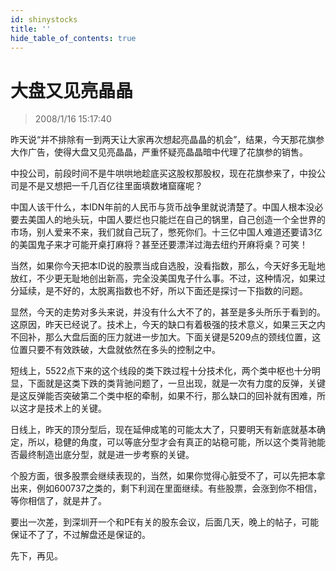 ```yaml
---
id: shinystocks 
title: ''
hide_table_of_contents: true
---
```


# 大盘又见亮晶晶

> 2008/1/16 15:17:40

<div style={{color: '#009900', fontWeight: '500', fontSize: '18px'}}>

昨天说“并不排除有一到两天让大家再次想起亮晶晶的机会”，结果，今天那花旗参大作广告，使得大盘又见亮晶晶，严重怀疑亮晶晶暗中代理了花旗参的销售。
 
中投公司，前段时间不是牛哄哄地趁底买这股权那股权，现在花旗参来了，中投公司是不是又想把一千几百亿往里面填数堵窟窿呢？
 
中国人该干什么，本IDN年前的人民币与货币战争里就说清楚了。中国人根本没必要去美国人的地头玩，中国人要烂也只能烂在自己的锅里，自己创造一个全世界的市场，别人爱来不来，我们就自己玩了，憋死你们。十三亿中国人难道还要请3亿的美国鬼子来才可能开桌打麻将？甚至还要漂洋过海去纽约开麻将桌？可笑！
 
当然，如果你今天把本ID说的股票当成自选股，没看指数，那么，今天好多无耻地放红，不少更无耻地创出新高，完全没美国鬼子什么事。不过，这种情况，如果过分延续，是不好的，太脱离指数也不好，所以下面还是探讨一下指数的问题。
 
显然，今天的走势对多头来说，并没有什么大不了的，甚至是多头所乐于看到的。这原因，昨天已经说了。技术上，今天的缺口有着极强的技术意义，如果三天之内不回补，那么大盘后面的压力就进一步加大。下面关键是5209点的颈线位置，这位置只要不有效跌破，大盘就依然在多头的控制之中。
 
短线上，5522点下来的这个线段的类下跌过程十分技术化，两个类中枢也十分明显，下面就是这类下跌的类背驰问题了，一旦出现，就是一次有力度的反弹，关键是这反弹能否突破第二个类中枢的牵制，如果不行，那么缺口的回补就有困难，所以这才是技术上的关键。
 
日线上，昨天的顶分型后，现在延伸成笔的可能太大了，只要明天有新底就基本确定，所以，稳健的角度，可以等底分型才会有真正的站稳可能，所以这个类背驰能否最终制造出底分型，就是进一步考察的关键。
 
个股方面，很多股票会继续表现的，当然，如果你觉得心脏受不了，可以先把本拿出来，例如600737之类的，剩下利润在里面继续。有些股票，会涨到你不相信，等你相信了，就是井了。
 
要出一次差，到深圳开一个和PE有关的股东会议，后面几天，晚上的帖子，可能保证不了了，不过解盘还是保证的。
 
先下，再见。

</div>